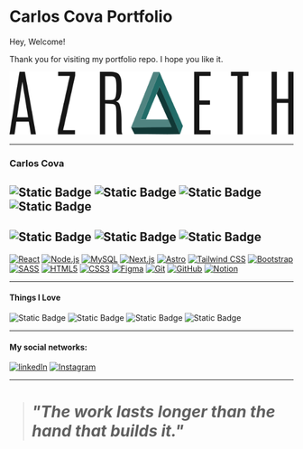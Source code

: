 # **Carlos Cova Portfolio**

Hey, Welcome!

Thank you for visiting my portfolio repo. I hope you like it.

![logo](assets/img/Alt%20Imagotype.svg)

---

### Carlos Cova
![Static Badge](https://img.shields.io/badge/Azraeth-226c68?style=plastic&label=Nickname&labelColor=222222)
![Static Badge](https://img.shields.io/badge/Venezuela-226c68?style=plastic&label=Country&labelColor=222222)
![Static Badge](https://img.shields.io/badge/28-226c68?style=plastic&label=Years&labelColor=222222)
![Static Badge](https://img.shields.io/badge/FrontEnd_Developer-1ebd66?style=plastic)
---
![Static Badge](https://img.shields.io/badge/JavaScript-f0db4f?style=for-the-badge&logo=javascript&logoColor=D9D9D9&labelColor=202020)
![Static Badge](https://img.shields.io/badge/TypeScript-007acc?style=for-the-badge&logo=typescript&logoColor=D9D9D9&labelColor=202020)
![Static Badge](https://img.shields.io/badge/JAVA-fff?style=for-the-badge&logoColor=D9D9D9&label=-&labelColor=202020)
---
[![React](https://img.shields.io/badge/React-222222?style=plastic&logo=react)](https://reactjs.org/)
[![Node.js](https://img.shields.io/badge/Node.js-222222?style=plastic&logo=node.js)](https://nodejs.org/)
[![MySQL](https://img.shields.io/badge/MySQL-222222?style=plastic&logo=mysql)](https://www.mysql.com/)
[![Next.js](https://img.shields.io/badge/Next.js-222222?style=plastic&logo=next.js)](https://nextjs.org/)
[![Astro](https://img.shields.io/badge/Astro-222222?style=plastic&logo=astro)](https://astro.build/)
[![Tailwind CSS](https://img.shields.io/badge/Tailwind_CSS-222222?style=plastic&logo=tailwind-css)](https://tailwindcss.com/)
[![Bootstrap](https://img.shields.io/badge/Bootstrap-222222?style=plastic&logo=bootstrap)](https://getbootstrap.com/)
[![SASS](https://img.shields.io/badge/SASS-222222?style=plastic&logo=sass)](https://sass-lang.com/)
[![HTML5](https://img.shields.io/badge/HTML5-222222?style=plastic&logo=html5)](https://developer.mozilla.org/en-US/docs/Web/HTML/Element/html)
[![CSS3](https://img.shields.io/badge/CSS3-222222?style=plastic&logo=css3&logoColor=1572B6)](https://developer.mozilla.org/en-US/docs/Web/CSS)
[![Figma](https://img.shields.io/badge/Figma-222222?style=plastic&logo=figma)](https://www.figma.com/)
[![Git](https://img.shields.io/badge/Git-222222?style=plastic&logo=git)](https://git-scm.com/)
[![GitHub](https://img.shields.io/badge/GitHub-222222?style=plastic&logo=github)](https://github.com/)
[![Notion](https://img.shields.io/badge/Notion-222222?style=plastic&logo=notion)](https://www.notion.so/)

---
#### Things I Love
![Static Badge](https://img.shields.io/badge/Coding-222222?style=plastic&label=%7B%7D&labelColor=222222&color=479110)
![Static Badge](https://img.shields.io/badge/Football-326295?style=plastic&logo=FIFA&labelColor=222222)
![Static Badge](https://img.shields.io/badge/Camping-ed7b10?style=plastic&label=%F0%9F%94%A5&labelColor=222222)
![Static Badge](https://img.shields.io/badge/Gaming-0070D1?style=plastic&logo=playstation&labelColor=222222)


---
#### My social networks:

[![linkedIn](https://img.shields.io/badge/LinkedIn-1177ae?style=plastic&logoColor=1572B6&labelColor=222222)](https://www.linkedin.com/in/azraeth/)
[![Instagram](https://img.shields.io/badge/Instagram-C13584?logo=instagram&labelColor=222222)](https://www.instagram.com/azraeth_)

---
> # *"The work lasts longer than the hand that builds it."*